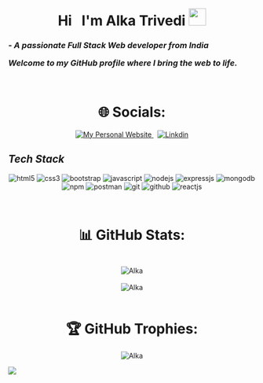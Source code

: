 <!----------------------------------- Heading Section ------------------------------------>
<h1 align="center">
    Hi &nbsp;
    I'm Alka Trivedi
    <img src="https://camo.githubusercontent.com/d3359cb00ab0b5ed8f2e1fe3fceb4fbaf3b614340f8c0db99c17b9f50b351770/68747470733a2f2f656d6f6a69732e736c61636b6d6f6a69732e636f6d2f656d6f6a69732f696d616765732f313533313834393433302f343234362f626c6f622d73756e676c61737365732e6769663f31353331383439343330" width="35">
</h1>


<!----------------------------------- About Section ------------------------------------>

<h3>
    <i>- A passionate Full Stack Web developer from India

Welcome to my GitHub profile where I bring the web to life. </i>
</h3>



<br>




<h1 align="center"> 🌐 Socials: </h1>
<p align="center">
    <a href="https://Alka0814.github.io/">
          <img alt="My Personal Website" src="https://img.shields.io/static/v1?color=%237733ff&label=Website&message=Portfolio&style=flat&logo=amp&logoColor=ffffff&labelColor=161937">
    </a> &nbsp;
    <a href="https://linkedin.com/in/www.linkedin.com/in/alka-trivedi-44248518a">
          <img alt="Linkdin" src="https://img.shields.io/badge/LinkedIn-%230077B5.svg?logo=linkedin&logoColor=white">
    </a>
    
</p>


<!----------------------------------- Tech Stack Section ------------------------------------>

<h2><i>Tech Stack</i></h2>

<p align="center">
    <img src="https://img.shields.io/badge/HTML5-E34F26?style=for-the-badge&logo=html5&logoColor=white" alt="html5" />
    <img src="https://img.shields.io/badge/CSS3-1572B6?style=for-the-badge&logo=css3&logoColor=white" alt="css3" />
    <img src="https://img.shields.io/badge/Bootstrap-563D7C?style=for-the-badge&logo=bootstrap&logoColor=white" alt="bootstrap" />
    <img src="https://img.shields.io/badge/JavaScript-323330?style=for-the-badge&logo=javascript&logoColor=F7DF1E" alt="javascript" />
    <img src="https://img.shields.io/badge/Node.js-339933?style=for-the-badge&logo=nodedotjs&logoColor=white" alt="nodejs" />
    <img src="https://img.shields.io/badge/Express.js-000000?style=for-the-badge&logo=express&logoColor=white" alt="expressjs" />
    <img src="https://img.shields.io/badge/MongoDB-4EA94B?style=for-the-badge&logo=mongodb&logoColor=white" alt="mongodb" />
    <img src="https://img.shields.io/badge/npm-CB3837?style=for-the-badge&logo=npm&logoColor=white" alt="npm" />
    <img src="https://img.shields.io/badge/Postman-FF6C37?style=for-the-badge&logo=Postman&logoColor=white" alt="postman" />
    <img src="https://img.shields.io/badge/Git-f44d27?style=for-the-badge&logo=git&logoColor=white" alt="git" />
    <img src="https://img.shields.io/badge/GitHub-100000?style=for-the-badge&logo=github&logoColor=white" alt="github" />
    <img src="https://img.shields.io/badge/React-20232A?style=for-the-badge&logo=react&logoColor=61DAFB" alt="reactjs" />
  </p>
<br>







    


<h1 align="center"> 📊 GitHub Stats:</h1>
<p align="center">
<!--     <img src="https://github-readme-stats.vercel.app/api/top-langs/?username=Alka0814&theme=dark&hide_border=false&include_all_commits=true&count_private=true&layout=compact" alt="Alka" />
    <br />  -->
    <br />
    <img src="https://github-readme-stats.vercel.app/api?username=Alka0814&theme=dark&hide_border=false&include_all_commits=true&count_private=true" alt="Alka" />
    <br />
    <br />
    <img src="https://github-readme-streak-stats.herokuapp.com/?user=Alka0814&theme=dark&hide_border=false" alt="Alka" />
    <br />
    <br />
</p>

<h1 align="center"> 🏆 GitHub Trophies:</h1>
<p align="center">
    <img src="https://github-profile-trophy.vercel.app/?username=Alka0814&theme=dark&no-frame=true&no-bg=true&margin-w=4" alt="Alka" />
    
[![](https://visitcount.itsvg.in/api?id=Alka0814&icon=5&color=0)](https://visitcount.itsvg.in)
    
</p>




<!-- Proudly created with GPRM ( https://gprm.itsvg.in ) -->
